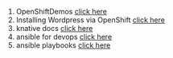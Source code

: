 1. OpenShiftDemos <a href="https://github.com/OpenShiftDemos">click here</a>
2. Installing Wordpress via OpenShift <a href="https://vocon-it.com/2018/11/05/installing-wordpress-via-openshift">click here</a>
3. knative docs <a href="https://github.com/knative/docs/tree/main/docs">click here</a>
4. ansible for devops <a href="https://github.com/geerlingguy/ansible-for-devops">click here</a>
5. ansible playbooks <a href="https://github.com/adithyakhamithkar/ansible-playbooks">click here</a>
